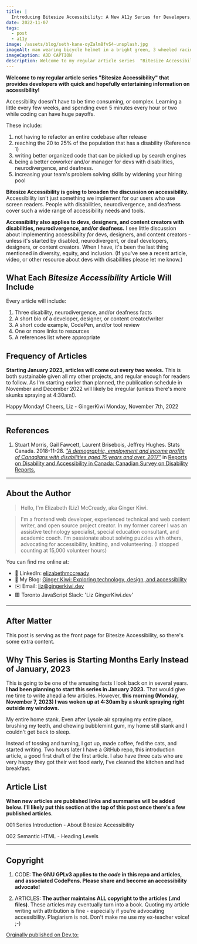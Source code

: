 ```yaml
---
title: |
  Introducing Bitesize Accessibility: A New A11y Series for Developers, UX Designers, and Content Creators
date: 2022-11-07
tags:
  - post
  - a11y
image: /assets/blog/seth-kane-oyZalm8fvS4-unsplash.jpg
imageAlt: man wearing bicycle helmet in a bright green, 3 wheeled racing wheelchair going fast. The background of the photo is blurred. Stickers on the wheelchair say 248 and Masterson. Photo taken during the 2017 Chicago Marathon
imageCaption: ADD CAPTION
description: Welcome to my regular article series  "Bitesize Accessibility" that provides developers with quick and hopefully entertaining information on accessibility! Accessibility doesn't have to be time consuming, or complex. Learning a little every few weeks, and spending even 5 minutes every hour or two while coding can have huge payoffs.
---
```


**Welcome to my regular article series  "Bitesize Accessibility" that provides developers with quick and hopefully entertaining information on accessibility!**

Accessibility doesn't have to be time consuming, or complex. Learning a little every few weeks, and spending even 5 minutes every hour or two while coding can have huge payoffs.

These include:

1. not having to refactor an entire codebase after release
2. reaching the 20 to 25% of the population that has a disability (Reference 1)
3. writing better organized code that can be picked up by search engines
4. being a better coworker and/or manager for devs with disabilities, neurodivergence, and deafness.
5. increasing your team's problem solving skills by widening your hiring pool

**Bitesize Accessibility is going to broaden the discussion on accessibility.** Accessibility isn't just something we implement for our users who use screen readers. People with disabilities, neurodivergence, and deafness cover such a wide range of accessibility needs and tools. 

**Accessibility also applies to devs, designers, and content creators with disabilities, neurodivergence, and/or deafness.** I see little discussion about implementing accessibility *for* devs, designers, and content creators - unless it's started by disabled, neurodivergent, or deaf developers, designers, or content creators. When I have, it's been the last thing mentioned in diversity, equity, and inclusion. (If you've see a recent article, video, or other resource about devs with disabilities please let me know.)

## What Each *Bitesize Accessibility* Article Will Include

Every article will include:

1. Three disability, neurodivergence, and/or deafness facts
2. A short bio of a developer, designer, or content creator/writer
3. A short code example, CodePen, and/or tool review
4. One or more links to resources
5. A references list where appropriate

## Frequency of Articles

**Starting January 2023, articles will come out every two weeks.** This is both sustainable given all my other projects, and regular enough for readers to follow. As I'm starting earlier than planned, the publication schedule in November and December 2022 will likely be irregular (unless there's more skunks spraying at 4:30am!).

Happy Monday!
Cheers,
Liz - GingerKiwi
Monday, November 7th, 2022

___

## References

1. Stuart Morris, Gail Fawcett, Laurent Brisebois, Jeffrey Hughes. Stats Canada. 2018-11-28. [*"A demographic, employment and income profile of Canadians with disabilities aged 15 years and over, 2017"*](https://www150.statcan.gc.ca/n1/pub/89-654-x/89-654-x2018002-eng.htm) in [Reports on Disability and Accessibility in Canada: Canadian Survey on Disability Reports.](https://www150.statcan.gc.ca/n1/en/catalogue/89-654-X)
___

## About the Author

> Hello, I'm Elizabeth (Liz) McCready, aka Ginger Kiwi. 

> I'm a frontend web developer, experienced technical and web content writer, and open source project creator. In my former career I was an assistive technology specialist, special education consultant, and academic coach. I'm passionate about solving puzzles with others, advocating for accessibility, knitting, and volunteering. (I stopped counting at 15,000 volunteer hours)

You can find me online at:

- 💼 LinkedIn: [elizabethmccready](https://www.linkedin.com/in/elizabethmccready/)
- 📰 My Blog: [Ginger Kiwi: Exploring technology, design, and accessibility](https://gingerkiwi.blog)
- ✉️ Email: <a href="mailto:liz@gingerkiwi.dev">liz@gingerkiwi.dev</a>
- 🟥 Toronto JavaScript Slack: 'Liz GingerKiwi.dev'

___

## After Matter

This post is serving as the front page for Bitesize Accessibility, so there's some extra content.

## Why This Series is Starting Months Early Instead of January, 2023

This is going to be one of the amusing facts I look back on in several years. **I had been planning to start this series in January 2023.** That would give me time to write ahead a few articles. However, **this morning (Monday, November 7, 2023) I was woken up at 4:30am by a skunk spraying right outside my windows.** 

My entire home stank. Even after Lysole air spraying my entire place, brushing my teeth, and chewing bubblemint gum, my home still stank and I couldn't get back to sleep. 

Instead of tossing and turning, I got up, made coffee, fed the cats, and started writing.  Two hours later I have a GitHub repo, this introduction article, a good first draft of the first article. I also have three cats who are very happy they got their wet food early, I've cleaned the kitchen and had breakfast.

## Article List

**When new articles are published links and summaries will be added below. I'll likely put this section at the top of this post once there's a few published articles.**

001 Series Introduction - About Bitesize Accessibility

002 Semantic HTML - Heading Levels
___

## Copyright

1. CODE: **The GNU GPLv3 applies to the *code* in this repo and articles, and associated CodePens. Please share and become an accessibility advocate!**

2. ARTICLES: **The author maintains ALL copyright to the articles (.md files)**. These articles may eventually turn into a book. Quoting my article writing with attribution is fine - especially if you're advocating accessibility. Plagiarism is not. Don't make me use my ex-teacher voice! ;-)

[Orginally published on Dev.to:](https://dev.to/gingerkiwi/introducing-bitesize-accessibility-a-new-a11y-series-for-developers-ux-designers-and-content-creators-443a) 
